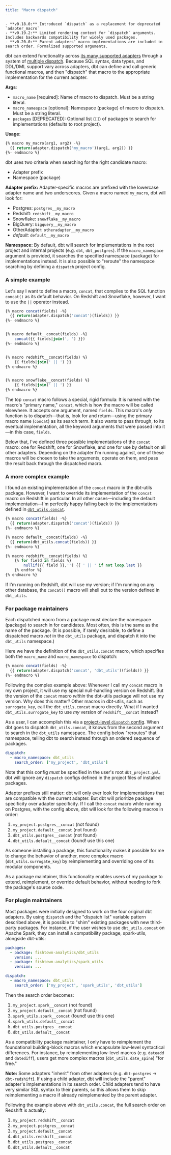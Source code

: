 ```yaml
---
title: "Macro dispatch"
---
```


<Changelog>

    - **v0.18.0:** Introduced `dispatch` as a replacement for deprecated `adapter_macro`
    - **v0.19.2:** Limited rendering context for `dispatch` arguments. Includes backwards compatibility for widely used packages.
    - **v0.20.0:** Parent adapters' macro implementations are included in search order. Formalized supported arguments.
    
</Changelog>

dbt can extend functionality across [its many supported adapters](available-adapters) through a system of [multiple dispatch](https://en.wikipedia.org/wiki/Multiple_dispatch). Because SQL syntax, data types, and DDL/DML support vary across adapters, dbt can define and call generic functional macros, and then "dispatch" that macro to the appropriate implementation for the current adapter.

__Args__:

  * `macro_name` [required]: Name of macro to dispatch. Must be a string literal.
  * `macro_namespace` [optional]: Namespace (package) of macro to dispatch. Must be a string literal.
  * `packages` [DEPRECATED]: Optional list (`[]`) of packages to search for implementations (defaults to root project).

__Usage__:

```sql
{% macro my_macro(arg1, arg2) -%}
  {{ return(adapter.dispatch('my_macro')(arg1, arg2)) }}
{%- endmacro %}
```

dbt uses two criteria when searching for the right candidate macro:
- Adapter prefix
- Namespace (package)

**Adapter prefix:** Adapter-specific macros are prefixed with the lowercase adapter name and two underscores. Given a macro named `my_macro`, dbt will look for:
* Postgres: `postgres__my_macro`
* Redshift: `redshift__my_macro`
* Snowflake: `snowflake__my_macro`
* BigQuery: `bigquery__my_macro`
* OtherAdapter: `otheradapter__my_macro`
* _default:_ `default__my_macro`

**Namespace:** By default, dbt will search for implementations in the root project and internal projects (e.g. `dbt`, `dbt_postgres`). If the `macro_namespace` argument is provided, it searches the specified namespace (package) for implementations instead. It is also possible to "reroute" the namespace searching by defining a `dispatch` project config.

### A simple example

Let's say I want to define a macro, `concat`, that compiles to the SQL function `concat()` as its
default behavior. On Redshift and Snowflake, however, I want to use the `||` operator instead.

<File name='macros/concat.sql'>

```sql
{% macro concat(fields) -%}
  {{ return(adapter.dispatch('concat')(fields)) }}
{%- endmacro %}


{% macro default__concat(fields) -%}
    concat({{ fields|join(', ') }})
{%- endmacro %}


{% macro redshift__concat(fields) %}
    {{ fields|join(' || ') }}
{% endmacro %}


{% macro snowflake__concat(fields) %}
    {{ fields|join(' || ') }}
{% endmacro %}
```

</File>

The top `concat` macro follows a special, rigid formula: It is named with the macro's "primary name," `concat`, which is how the macro will be called elsewhere. It accepts one argument, named `fields`. This macro's _only_ function is to dispatch—that is, look for and return—using the primary macro name (`concat`) as its search term. It also wants to pass through, to its eventual implementation, all the keyword arguments that were passed into it—in this case, `fields`.

Below that, I've defined three possible implementations of the `concat` macro: one for Redshift, one for Snowflake, and one for use by default on all other adapters. Depending on the adapter I'm running against, one of these macros will be chosen to take the arguments, operate on them, and pass the result back through the dispatched macro.

### A more complex example

I found an existing implementation of the `concat` macro in the dbt-utils package. However, I want to override its implementation of the `concat` macro on Redshift in particular. In all other cases—including the default implementation—I'm perfectly happy falling back to the implementations defined in [`dbt_utils.concat`](https://github.com/fishtown-analytics/dbt-utils/blob/master/macros/cross_db_utils/concat.sql).

<File name='macros/concat.sql'>

```sql
{% macro concat(fields) -%}
  {{ return(adapter.dispatch('concat')(fields)) }}
{%- endmacro %}

{% macro default__concat(fields) -%}
  {{ return(dbt_utils.concat(fields)) }}
{%- endmacro %}

{% macro redshift__concat(fields) %}
    {% for field in fields %}
        nullif({{ field }},'') {{ ' || ' if not loop.last }}
    {% endfor %}
{% endmacro %}
```

</File>

If I'm running on Redshift, dbt will use my version; if I'm running on any other database, the `concat()` macro will shell out to the version defined in `dbt_utils`.

### For package maintainers

Each dispatched macro from a package must declare the namespace (package) to search in for candidates. Most often, this is the same as the name of the package. (It is possible, if rarely desirable, to define a dispatched macro _not_ in the `dbt_utils` package, and dispatch it into the `dbt_utils` namespace.)

Here we have the definition of the `dbt_utils.concat` macro, which specifies both the `macro_name` and `macro_namespace` to dispatch:

```sql
{% macro concat(fields) -%}
  {{ return(adapter.dispatch('concat', 'dbt_utils')(fields)) }}
{%- endmacro %}
```

Following the complex example above: Whenever I call my `concat` macro in my own project, it will use my special null-handling version on Redshift. But the version of the `concat` macro _within_ the dbt-utils package will not use my version. Why does this matter? Other macros in dbt-utils, such as `surrogate_key`, call the `dbt_utils.concat` macro directly. What if I wanted `dbt_utils.surrogate_key` to use _my_ version of `redshift__concat` instead?

As a user, I can accomplish this via a [project-level `dispatch` config](project-configs/dispatch-config). When dbt goes to dispatch `dbt_utils.concat`, it knows from the second argument to search in the `dbt_utils` namespace. The config below "reroutes" that namespace, telling dbt to search instead through an ordered sequence of packages.

<File name='dbt_project.yml'>

```yml
dispatch:
  - macro_namespace: dbt_utils
    search_order: ['my_project', 'dbt_utils']
```

</File>

Note that this config _must_ be specified in the user's root `dbt_project.yml`. dbt will ignore any `dispatch` configs defined in the project files of installed packages.

<FAQ src="dispatch-could-not-find-package" />

Adapter prefixes still matter: dbt will only ever look for implementations that are compatible with the current adapter. But dbt will prioritize package specificity over adapter specificity. If I call the `concat` macro while running on Postgres, with the config above, dbt will look for the following macros in order:

1. `my_project.postgres__concat` (not found)
2. `my_project.default__concat` (not found)
3. `dbt_utils.postgres__concat` (not found)
4. `dbt_utils.default__concat` (found! use this one)

As someone installing a package, this functionality makes it possible for me to change the behavior of another, more complex macro (`dbt_utils.surrogate_key`) by reimplementing and overriding one of its modular components.

As a package maintainer, this functionality enables users of my package to extend, reimplement, or override default behavior, without needing to fork the package's source code.

### For plugin maintainers

Most packages were initially designed to work on the four original dbt adapters. By using `dispatch` and the "dispatch list" variable pattern described above, it is possible to "shim" existing packages with new third-party packages. For instance, if the user wishes to use `dbt_utils.concat` on Apache Spark, they can install a compatibility package, spark-utils, alongside dbt-utils:

<File name='packages.yml'>

```yml
packages:
  - package: fishtown-analytics/dbt_utils
    version: ...
  - package: fishtown-analytics/spark_utils
    version: ...
```

</File>

<File name='dbt_project.yml'>

```yml
dispatch:
  - macro_namespace: dbt_utils
    search_order: ['my_project', 'spark_utils', 'dbt_utils']
```

</File>

Then the search order becomes:

1. `my_project.spark__concat` (not found)
2. `my_project.default__concat` (not found)
3. `spark_utils.spark__concat` (found! use this one)
4. `spark_utils.default__concat`
5. `dbt_utils.postgres__concat`
6. `dbt_utils.default__concat`

As a compatibility package maintainer, I only have to reimplement the foundational building-block macros which encapsulate low-level syntactical differences. For instance, by reimplementing low-level macros (e.g. `dateadd` and `datediff`), users get more complex macros (`dbt_utils.date_spine`) "for free."

**Note:** Some adapters "inherit" from other adapters (e.g. `dbt-postgres` &rarr; `dbt-redshift`). If using a child adapter, dbt will include the "parent" adapter's implementations in its search order. Child adapters tend to have very similar SQL syntax to their parents, so this allows them to skip reimplementing a macro if already reimplemented by the parent adapter.

Following the example above with `dbt_utils.concat`, the full search order on Redshift is actually:

1. `my_project.redshift__concat`
2. `my_project.postgres__concat`
3. `my_project.default__concat`
4. `dbt_utils.redshift__concat`
5. `dbt_utils.postgres__concat`
6. `dbt_utils.default__concat`

